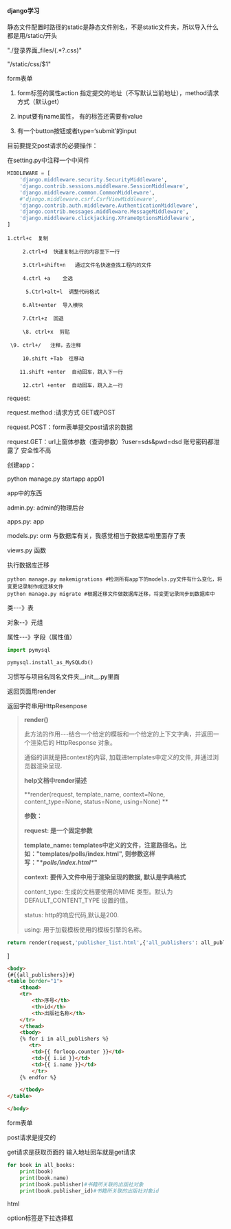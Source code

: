 #### django学习

静态文件配置时路径的static是静态文件别名，不是static文件夹，所以导入什么都是用/static/开头



"./登录界面_files/(.*?.css)"

"/static/css/$1"



form表单

1. form标签的属性action 指定提交的地址（不写默认当前地址），method请求方式（默认get）

2. input要有name属性， 有的标签还需要有value

3. 有一个button按钮或者type=‘submit’的input



目前要提交post请求的必要操作：

在setting.py中注释一个中间件

```python
MIDDLEWARE = [
    'django.middleware.security.SecurityMiddleware',
    'django.contrib.sessions.middleware.SessionMiddleware',
    'django.middleware.common.CommonMiddleware',
    #'django.middleware.csrf.CsrfViewMiddleware',
    'django.contrib.auth.middleware.AuthenticationMiddleware',
    'django.contrib.messages.middleware.MessageMiddleware',
    'django.middleware.clickjacking.XFrameOptionsMiddleware',
]
```



```
1.ctrl+c  复制

​     2.ctrl+d  快速复制上行的内容至下一行

​     3.Ctrl+shift+n   通过文件名快速查找工程内的文件

​     4.ctrl +a    全选

      5.Ctrl+alt+l  调整代码格式

​     6.Alt+enter  导入模块

​     7.Ctrl+z  回退

​     \8. ctrl+x  剪贴
 
 \9. ctrl+/   注释，去注释

​     10.shift +Tab  往移动

​    11.shift +enter  自动回车，跳入下一行

​     12.ctrl +enter  自动回车，跳入上一行
```



request:

request.method :请求方式 GET或POST

request.POST：form表单提交post请求的数据

request.GET：url上窗体参数（查询参数）?user=sds&pwd=dsd 账号密码都泄露了 安全性不高



创建app：

python manage.py startapp app01

app中的东西

admin.py: admin的物理后台

apps.py: app

models.py: orm 与数据库有关，我感觉相当于数据库啦里面存了表

views.py 函数



执行数据库迁移

```
python manage.py makemigrations #检测所有app下的models.py文件有什么变化，将变更记录制作成迁移文件
python manage.py migrate #根据迁移文件做数据库迁移，将变更记录同步到数据库中
```



类---》表

对象--》元组

属性---》字段（属性值）



```python
import pymysql

pymysql.install_as_MySQLdb()
```

习惯写与项目名同名文件夹__init__.py里面

返回页面用render 

返回字符串用HttpResenpose

> **render()**
>
> 此方法的作用---结合一个给定的模板和一个给定的上下文字典，并返回一个渲染后的 HttpResponse 对象。
>
> 通俗的讲就是把context的内容, 加载进templates中定义的文件, 并通过浏览器渲染呈现.
>
> **help文档中render描述**
>
> **render(request, template_name, context=None, content_type=None, status=None, using=None)
> **
>
> **参数：**
>
> **request: 是一个固定参数**
>
> **template_name: templates中定义的文件，注意路径名。比如："templates/polls/index.html", 则参数这样写："\**polls/index.html\**"**
>
> **context: 要传入文件中用于渲染呈现的数据, 默认是字典格式**
>
> content_type: 生成的文档要使用的MIME 类型。默认为DEFAULT_CONTENT_TYPE 设置的值。
>
> status: http的响应代码,默认是200.
>
> using: 用于加载模板使用的模板引擎的名称。



```python
return render(request,'publisher_list.html',{'all_publishers': all_publishers})
```

]

```html
<body>
{#{{all_publishers}}#}
<table border="1">
    <thead>
    <tr>
        <th>序号</th>
        <th>id</th>
        <th>出版社名称</th>
    </tr>
    </thead>
    <tbody>
    {% for i in all_publishers %}
       <tr>
        <td>{{ forloop.counter }}</td>
        <td>{{ i.id }}</td>
        <td>{{ i.name }}</td>
        </tr>
    {% endfor %}

    </tbody>
</table>

</body>
```



form表单

post请求是提交的

get请求是获取页面的 输入地址回车就是get请求







```python
for book in all_books:
    print(book)
    print(book.name)
    print(book.publisher)#书籍所关联的出版社对象
    print(book.publisher_id)#书籍所关联的出版社对象id
```



html

option标签是下拉选择框